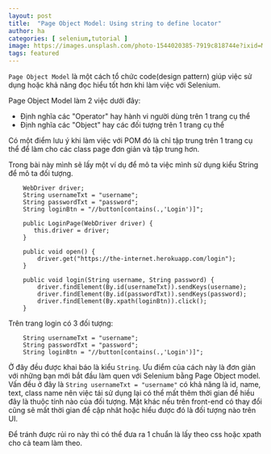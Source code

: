 ```yaml
---
layout: post
title:  "Page Object Model: Using string to define locator"
author: ha
categories: [ selenium,tutorial ]
image: https://images.unsplash.com/photo-1544020385-7919c818744e?ixid=MXwxMjA3fDB8MHxwaG90by1wYWdlfHx8fGVufDB8fHw%3D&ixlib=rb-1.2.1&auto=format&fit=crop&w=1934&q=80
tags: featured
---
```


`Page Object Model` là một cách tổ chức code(design pattern) giúp việc sử dụng hoặc khả năng đọc hiểu tốt hơn khi làm việc với Selenium. 

Page Object Model làm 2 việc dưới đây:
 - Định nghĩa các "Operator" hay hành vi người dùng trên 1 trang cụ thể
 - Định nghĩa các "Object" hay các đối tượng trên 1 trang cụ thể

Có một điểm lưu ý khi làm việc với POM đó là chỉ tập trung trên 1 trang cụ thể để làm cho các class page đơn giản và tập trung hơn.

Trong bài này mình sẽ lấy một ví dụ để mô ta việc mình sử dụng kiểu String để mô ta đối tượng.

```
    WebDriver driver;
    String usernameTxt = "username";
    String passwordTxt = "password";
    String loginBtn = "//button[contains(.,'Login')]";

    public LoginPage(WebDriver driver) {
       this.driver = driver;
    }

    public void open() {
        driver.get("https://the-internet.herokuapp.com/login");
    }

    public void login(String username, String password) {
        driver.findElement(By.id(usernameTxt)).sendKeys(username);
        driver.findElement(By.id(passwordTxt)).sendKeys(password);
        driver.findElement(By.xpath(loginBtn)).click();
    }
```

Trên trang login có 3 đối tượng:
```
    String usernameTxt = "username";
    String passwordTxt = "password";
    String loginBtn = "//button[contains(.,'Login')]";
```
Ở đây đều được khai báo là kiểu `String`. Ưu điểm của cách này là đơn giản với những bạn mới bắt đầu làm quen với Selenium bằng Page Object model.
Vấn đều ở đây là `String usernameTxt = "username"` có khả năng là id, name, text, class name nên việc tái sử dụng lại có thể mất thêm thời gian để hiều đây là thuộc tính nào của đối tượng. Mặt khác nếu trên front-end có thay đổi cũng sẽ mất thời gian để cập nhât hoặc hiểu được đó là đối tượng nào trên UI.

Để tránh được rủi ro này thì có thể đưa ra 1 chuẩn là lấy theo css hoặc xpath cho cả team làm theo.
